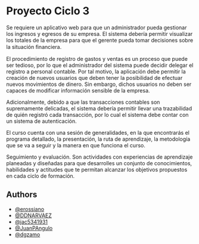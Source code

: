 
# Proyecto Ciclo 3

Se requiere un aplicativo web para que un administrador pueda gestionar los
ingresos y egresos de su empresa. El sistema debería permitir visualizar los
totales de la empresa para que el gerente pueda tomar decisiones sobre la
situación ﬁnanciera.

El procedimiento de registro de gastos y ventas es un proceso que puede ser
tedioso, por lo que el administrador del sistema puede decidir delegar el
registro a personal contable. Por tal motivo, la aplicación debe permitir la
creación de nuevos usuarios que deben tener la posibilidad de efectuar
nuevos movimientos de dinero. Sin embargo, dichos usuarios no deben ser
capaces de modificar información sensible de la empresa.


Adicionalmente, debido a que las transacciones contables son supremamente delicadas, el sistema debería permitir llevar una trazabilidad de quién registró cada transacción, por lo cual el sistema debe contar con un sistema de autenticación.

El curso cuenta con una sesión de generalidades, en la que encontrarás el programa detallado, la presentación, la ruta de aprendizaje, la metodología que se va a seguir y la manera en que funciona el curso.

Seguimiento y evaluación. Son actividades con experiencias de aprendizaje planeadas y diseñadas para que desarrolles un conjunto de conocimientos, habilidades y actitudes que te permitan alcanzar los objetivos propuestos en cada ciclo de formación.

## Authors

- [@erossiano](https://www.github.com/erossiano)
- [@DDNARVAEZ](https://www.github.com/DDNARVAEZ)
- [@jac5341931](https://github.com/jac5341931)
- [@JuanPAngulo](https://github.com/JuanPAngulo)
- [@dgzamo](https://github.com/dgzamo)




